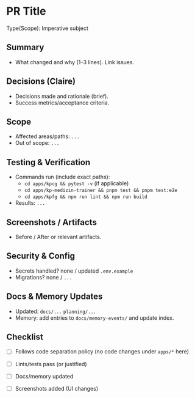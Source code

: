 # PR Title

Type(Scope): Imperative subject

## Summary
- What changed and why (1–3 lines). Link issues.

## Decisions (Claire)
- Decisions made and rationale (brief).
- Success metrics/acceptance criteria.

## Scope
- Affected areas/paths: `...`
- Out of scope: `...`

## Testing & Verification
- Commands run (include exact paths):
  - `cd apps/kpcg && pytest -v` (if applicable)
  - `cd apps/kp-medizin-trainer && pnpm test && pnpm test:e2e`
  - `cd apps/kpfg && npm run lint && npm run build`
- Results: `...`

## Screenshots / Artifacts
- Before / After or relevant artifacts.

## Security & Config
- Secrets handled? none / updated `.env.example`
- Migrations? none / `...`

## Docs & Memory Updates
- Updated: `docs/...` `planning/...`
- Memory: add entries to `docs/memory-events/` and update index.

## Checklist
- [ ] Follows code separation policy (no code changes under `apps/*` here)
- [ ] Lints/tests pass (or justified)
- [ ] Docs/memory updated
- [ ] Screenshots added (UI changes)

